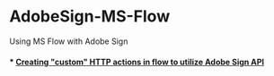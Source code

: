 # AdobeSign-MS-Flow
Using MS Flow with Adobe Sign

#### *  [Creating "custom" HTTP actions in flow to utilize Adobe Sign API](./custom-http-actions.md)
